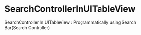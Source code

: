 # SearchControllerInUITableView
SearchController In UITableView : Programmatically using Search Bar(Search Controller)
